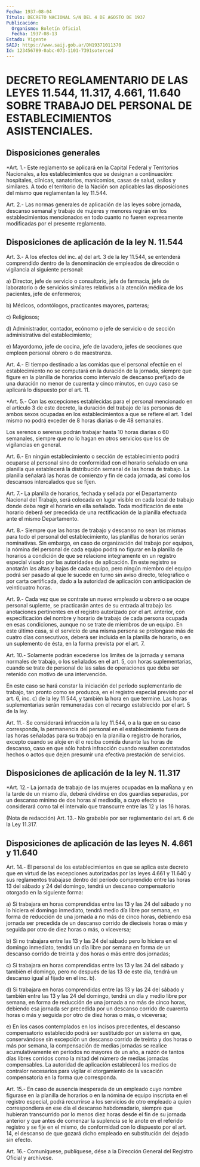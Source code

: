 ```yaml
---
Fecha: 1937-08-04
Título: DECRETO NACIONAL S/N DEL 4 DE AGOSTO DE 1937
Publicación:
  Organismo: Boletín Oficial
  Fecha: 1937-08-13
Estado: Vigente
SAIJ: https://www.saij.gob.ar/DN19371011370
Id: 123456789-0abc-073-1101-7391soterced
---
```

# DECRETO REGLAMENTARIO DE LAS LEYES 11.544, 11.317, 4.661, 11.640 SOBRE TRABAJO DEL PERSONAL DE ESTABLECIMIENTOS ASISTENCIALES.

## Disposiciones generales

<a id="1"></a>
*Art. 1.- Este reglamento se aplicará en la Capital Federal y Territorios  Nacionales,  a  los establecimientos que se designan a continuación: hospitales, clínicas,  sanatorios,  manicomios, casas de  salud, asilos y similares. A todo el territorio  de  la  Nación son aplicables  las  disposiciones del mismo que reglamentan la ley 11.544.

<a id="2"></a>
Art. 2.- Las normas generales de aplicación de las leyes sobre jornada,  descanso  semanal  y trabajo de mujeres y menores regirán en  los  establecimientos mencionados  en  todo  cuanto  no  fueren expresamente modificadas por el presente reglamento.

## Disposiciones de aplicación de la ley N. 11.544

<a id="3"></a>
Art. 3.- A los efectos del inc. a) del art. 3 de la ley 11.544, se entenderá  comprendido dentro de la denominación de empleados de dirección o vigilancia al siguiente personal:

a) Director, jefe  de  servicio  o  consultorio,  jefe de farmacia, jefe  de  laboratorio  o  de  servicios  similares relativos  a  la atención  médica  de  los  pacientes,  jefe  de   enfermeros;

b)  Médicos,  odontólogos,  practicantes  mayores,  parteras;

c) Religiosos;

d)  Administrador,  contador,  ecónomo  o  jefe  de servicio  o  de sección administrativa del establecimiento;

e) Mayordomo, jefe de cocina, jefe de lavadero, jefes  de secciones que empleen personal obrero o de maestranza.

<a id="4"></a>
Art.  4.-  El  tiempo  destinado a las comidas que el personal efectúe en el establecimiento  no se computará en la duración de la jornada,  siempre  que  figure  en la  planilla  de  horarios  como intervalo  de  descanso  prefijado de  una  duración  no  menor  de cuarenta y cinco minutos,  en  cuyo  caso  se aplicará lo dispuesto por el art. 11.

<a id="5"></a>
*Art.  5.-  Con las excepciones establecidas para el personal mencionado en el artículo  3  de  este  decreto,  la  duración  del trabajo de las personas de ambos sexos ocupadas en los establecimientos  a  que  se  refiere  el art. 1 del mismo no podrá exceder de 8 horas diarias o de 48 semanales.

Los serenos o serenas podrán trabajar hasta  10 horas diarias o 60 semanales, siempre que no lo hagan en otros servicios  que  los  de vigilancias en general.

<a id="6"></a>
Art. 6.- En ningún establecimiento o sección de establecimiento podrá  ocuparse  al  personal  sino  de  conformidad con el horario señalado  en una planilla que establecerá la  distribución  semanal de  las horas  de  trabajo.  La  planilla  señalará  las  horas  de comienzo y fin de cada jornada, así como los descansos intercalados que se fijen.

<a id="7"></a>
Art.  7.-  La  planilla  de horarios, fechada y sellada por el Departamento Nacional del Trabajo,  será  colocada en lugar visible en  cada  local  de  trabajo donde deba regir el  horario  en  ella señalado. Toda modificación  de  este  horario deberá ser precedida de  una  rectificación  de  la  planilla efectuada  ante  el  mismo Departamento.

<a id="8"></a>
Art.  8.-  Siempre que las horas de trabajo y descanso no sean las  mismas  para  todo    el  personal  del  establecimiento,  las planillas de horarios serán  nominativas.  Sin  embargo, en caso de organización  del  trabajo por equipos, la nómina del  personal  de cada  equipo  podrá  no  figurar  en  la  planilla  de  horarios  a condición de que se relacione  íntegramente en un registro especial visado  por  las autoridades de aplicación.  En  este  registro  se anotarán las altas  y bajas de cada equipo, pero ningún miembro del equipo podrá ser pasado  al  que  le  sucede  en  turno  sin  aviso directo,  telegráfico  o por carta certificada, dado a la autoridad de aplicación con anticipación de veinticuatro horas.

<a id="9"></a>
Art. 9.- Cada vez que se contrate un nuevo empleado u obrero o se ocupe  personal  suplente, se practicarán antes de su entrada al trabajo las anotaciones  pertinentes  en el registro autorizado por el  art.  anterior,  con especificación del  nombre  y  horario  de trabajo de cada persona  ocupada  en esas condiciones, aunque no se trate  de  miembros  de  un equipo. En  este  último  casa,  si  el servicio de una misma persona  se  prolongase  más  de  cuatro días consecutivos, deberá ser incluida en la planilla de horario,  o  en un  suplemento  de  ésta,  en  la  forma  prevista  por  el art. 7.

<a id="10"></a>
Art. 10.- Solamente podrán excederse los límites de la jornada y semana  normales  de  trabajo,  o los señalados en el art. 5, con horas suplementarias, cuando se trate  de  personal de las salas de operaciones que deba ser retenido con motivo  de  una intervención.

En este caso se hará constar la iniciación del período suplementario  de  trabajo,  tan  pronto  como se produzca,  en  el registro especial previsto por el art. 6, inc.  c)  de  la  ley  11 544,  y  también  la  hora en que termine. Las horas suplementarias serán remuneradas con el  recargo  establecido  por el art. 5 de la ley.

<a id="11"></a>
Art. 11.- Se considerará infracción a la ley 11.544, o a la que en  su   caso  corresponda,  la  permanencia  del  personal  en  el establecimiento  fuera de las horas señaladas para su trabajo en la planilla o registro  de  horarios,  excepto cuando se aloje en él o reciba  comida  durante las horas de descanso,  caso  en  que  sólo habrá infracción  cuando  resulten  constatados  hechos o actos que dejen presumir una efectiva prestación de servicios.

## Disposiciones de aplicación de la ley N. 11.317

<a id="12"></a>
*Art. 12.- La jornada de trabajo de las mujeres ocupadas en la maÑana  y  en  la  tarde  de  un mismo día, deberá dividirse en dos guardias  separadas,  por  un  descanso  mínimo  de  dos  horas  al mediodía, a cuyo efecto se considerará  como  tal  el intervalo que transcurre entre las 12 y las 16 horas.

<a id="13"></a>
(Nota de redacción) Art. 13.- No grabable por ser reglamentario del art. 6 de la Ley 11.317.

## Disposiciones  de  aplicación  de  las  leyes  N.  4.661  y  11.640

<a id="14"></a>
Art. 14.- El personal de los establecimientos en que se aplica este decreto  que  en virtud de las excepciones autorizadas por las leyes  4.661  y 11.640  y  sus  reglamentos  trabajase  dentro  del período comprendido  entre  las  horas  13  del  sábado  y  24  del domingo,  tendrá un descanso compensatorio otorgado en la siguiente forma:

a) Si trabajara  en  horas  comprendidas  entre las 13 y las 24 del sábado  y  no  lo hiciera el domingo inmediato,  tendrá  medio  día libre por semana,  en forma de reducción de una jornada a no más de cinco horas, debiendo  esa  jornada  ser  precedida  de un descanso corrido de dieciseis horas o más y seguida por otro de  diez  horas o más, o viceversa;

b)  Si  no  trabajara  entre  las  13  y  las 24 del sábado pero lo hiciera en el domingo inmediato, tendrá un  día libre por semana en forma de un descanso corrido de treinta y dos  horas  o  más  entre dos jornadas;

c)  Si  trabajara  en  horas comprendidas entre las 13 y las 24 del sábado y también el domingo,  pero  no  después  de  las 13 de este día,  tendrá  un  descanso  igual  al  fijado  en el inc. b).

d) Si trabajara en horas comprendidas entre las  13  y  las  24 del sábado  y también entre las 13 y las 24 del domingo, tendrá un  día y medio libre  por  semana,  en forma de reducción de una jornada a no más de cinco horas, debiendo  esa  jornada  ser precedida por un descanso  corrido  de cuarenta horas o más y seguida  por  otro  de diez horas o más, o viceversa;

e)  En  los  casos contemplados  en  los  incisos  precedentes,  el descanso compensatorio  establecido  podrá  ser  sustituido  por un sistema en que, conservándose sin excepción un descanso corrido  de treinta  y  dos  horas  o más por semana, la compensación de medias jornadas se realice acumulativamente  en  períodos no mayores de un año,  a  razón de tantos días libres corridos  como  la  mitad  del número de  medias jornadas compensables. La autoridad de aplicación establecerá  los  medios  de  contralor  necesarios para vigilar el otorgamiento  de  la  vacación  compensatoria    en  la  forma  que corresponda.

<a id="15"></a>
Art.  15.-  En caso de ausencia inesperada de un empleado cuyo nombre figurase en  la  planilla  de  horarios  o  en  la nómina de equipo  inscripta en el registro especial, podrá recurrirse  a  los servicios  de  otro  empleado  a quien correspondiera en ese día el descanso habdomadario, siempre que  hubieran  transcurrido  por  lo menos  diez  horas  desde el fin de su jornada anterior y que antes de comenzar la suplencia  se  le anote en el referido registro y se fije en el mismo, de conformidad  con  lo dispuesto por el art. 14, el  descanso  de  que  gozará dicho empleado  en  substitución  del dejado sin efecto.

<a id="16"></a>
Art. 16.- Comuníquese, publíquese, dése a la Dirección General del Registro Oficial y archívese.